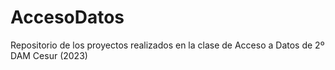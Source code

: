 # AccesoDatos
Repositorio de los proyectos realizados en la clase de Acceso a Datos de 2º DAM Cesur (2023)
